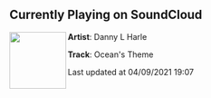 ## Currently Playing on SoundCloud

[<img align="left" width="100" src="https://i1.sndcdn.com/artworks-TfHqIkZblu9T-0-t500x500.jpg">](https://soundcloud.com/dannylharle/oceans-theme?in=maddecent/sets/danny-l-harle-harlecore)

**Artist**: Danny L Harle 

**Track**: Ocean's Theme

Last updated at 04/09/2021 19:07
